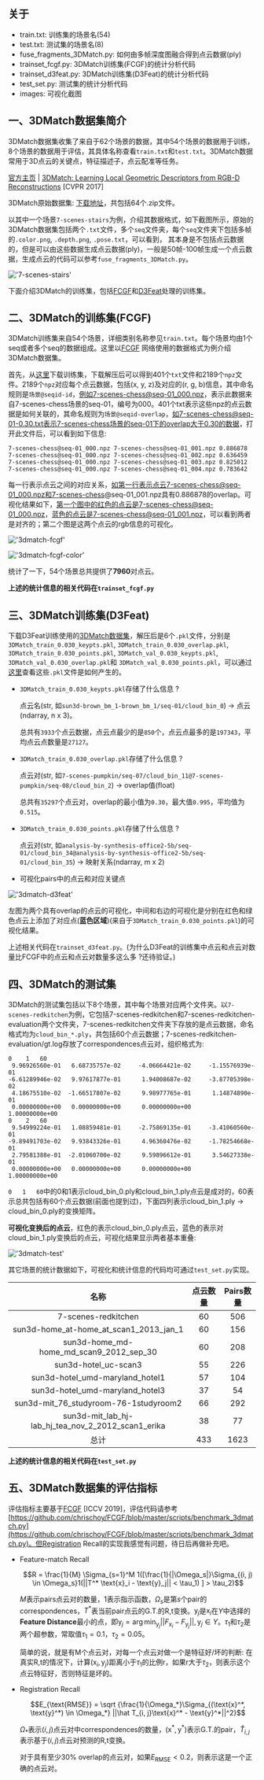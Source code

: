 ## 关于

- train.txt: 训练集的场景名(54)
- test.txt: 测试集的场景名(8)
- fuse_fragments_3DMatch.py: 如何由多帧深度图融合得到点云数据(ply)
- trainset_fcgf.py: 3DMatch训练集(FCGF)的统计分析代码
- trainset_d3feat.py: 3DMatch训练集(D3Feat)的统计分析代码
- test_set.py: 测试集的统计分析代码
- images: 可视化截图

## 一、3DMatch数据集简介

3DMatch数据集收集了来自于62个场景的数据，其中54个场景的数据用于训练，8个场景的数据用于评估，其具体名称查看`train.txt`和`test.txt`。3DMatch数据常用于3D点云的关键点，特征描述子，点云配准等任务。

[官方主页](https://3dmatch.cs.princeton.edu/) | [3DMatch: Learning Local Geometric Descriptors from RGB-D Reconstructions](https://openaccess.thecvf.com/content_cvpr_2017/papers/Zeng_3DMatch_Learning_Local_CVPR_2017_paper.pdf) [CVPR 2017]

3DMatch原始数据集: [下载地址](http://3dmatch.cs.princeton.edu/#rgbd-reconstruction-datasets)，共包括64个.zip文件。

以其中一个场景`7-scenes-stairs`为例，介绍其数据格式，如下截图所示，原始的3DMatch数据集包括两个`.txt`文件，多个`seq`文件夹，每个`seq`文件夹下包括多帧的`.color.png`, `.depth.png`, `.pose.txt`，可以看到，
其本身是不包括点云数据的，但是可以由这些数据生成点云数据(ply)，一般是50帧-100帧生成一个点云数据，生成点云的代码可以参考`fuse_fragments_3DMatch.py`。

!['7-scenes-stairs'](./images/7-scenes-stairs.png)

下面介绍3DMatch的训练集，包括[FCGF](https://github.com/chrischoy/FCGF)和[D3Feat](https://github.com/XuyangBai/D3Feat)处理的训练集。

## 二、3DMatch的训练集(FCGF)

3DMatch训练集来自54个场景，详细类别名称参见`train.txt`。每个场景均由1个seq或者多个seq的数据组成。这里以[FCGF](https://github.com/chrischoy/FCGF)
网络使用的数据格式为例介绍3DMatch数据集。

首先，从[这里](http://node2.chrischoy.org/data/datasets/registration/threedmatch.tgz)下载训练集，下载解压后可以得到401个`txt`文件和2189个`npz`文件。2189个`npz`对应每个点云数据，包括(x, y, z)及对应的(r, g, b)信息，其中命名规则是`场景@seqid-id`，例如7-scenes-chess@seq-01_000.npz，表示此数据来自7-scenes-chess场景的seq-01，编号为000。401个txt表示这些npz的点云数据是如何关联的，其命名规则为`场景@seqid-overlap`，如7-scenes-chess@seq-01-0.30.txt表示7-scenes-chess场景的seq-01下的overlap大于0.30的数据，打开此文件后，可以看到如下信息:

```text
7-scenes-chess@seq-01_000.npz 7-scenes-chess@seq-01_001.npz 0.886878
7-scenes-chess@seq-01_000.npz 7-scenes-chess@seq-01_002.npz 0.636459
7-scenes-chess@seq-01_000.npz 7-scenes-chess@seq-01_003.npz 0.825012
7-scenes-chess@seq-01_000.npz 7-scenes-chess@seq-01_004.npz 0.783642
```

每一行表示点云之间的对应关系，如第一行表示点云7-scenes-chess@seq-01_000.npz和7-scenes-chess@seq-01_001.npz具有0.886878的overlap。可视化结果如下，第一个图中的红色的点云是7-scenes-chess@seq-01_000.npz，蓝色的点云是7-scenes-chess@seq-01_001.npz，可以看到两者是对齐的；第二个图是这两个点云的rgb信息的可视化。

!['3dmatch-fcgf'](./images/3dmatch-fcgf.png)

!['3dmatch-fcgf-color'](./images/3dmatch-fcgf-color.png)

统计了一下，54个场景总共提供了**7960**对点云。

**上述的统计信息的相关代码在`trainset_fcgf.py`**

## 三、3DMatch训练集(D3Feat)

下载D3Feat训练使用的[3DMatch数据集](https://drive.google.com/file/d/1Vo-D_NOs4HS9wwAE-55ggDpgaPfzdRRt/view?usp=sharing)，解压后是6个`.pkl`文件，分别是
`3DMatch_train_0.030_keypts.pkl`, `3DMatch_train_0.030_overlap.pkl`, `3DMatch_train_0.030_points.pkl`, `3DMatch_val_0.030_keypts.pkl`, `3DMatch_val_0.030_overlap.pkl`和
`3DMatch_val_0.030_points.pkl`，可以通过[这里](https://github.com/XuyangBai/D3Feat/blob/master/datasets/cal_overlap.py)查看这些`.pkl`文件是如何产生的。

- `3DMatch_train_0.030_keypts.pkl`存储了什么信息 ?

    点云名(str, 如`sun3d-brown_bm_1-brown_bm_1/seq-01/cloud_bin_0`) -> 点云(ndarray, n x 3)。

    总共有`3933`个点云数据，点云点最少的是`850`个，点云点最多的是`197343`，平均点云点数量是`27127`。
- `3DMatch_train_0.030_overlap.pkl`存储了什么信息 ?

    点云对(str, 如`7-scenes-pumpkin/seq-07/cloud_bin_11@7-scenes-pumpkin/seq-08/cloud_bin_2`) -> overlap值(float)

    总共有`35297`个点云对，overlap的最小值为`0.30`，最大值`0.995`，平均值为`0.515`。
- `3DMatch_train_0.030_points.pkl`存储了什么信息 ?

    点云对(str, 如`analysis-by-synthesis-office2-5b/seq-01/cloud_bin_34@analysis-by-synthesis-office2-5b/seq-01/cloud_bin_35`) -> 映射关系(ndarray, m x 2)
- 可视化pairs中的点云和对应关键点

!['3dmatch-d3feat'](./images/3dmatch-d3feat.png)

左图为两个具有overlap的点云的可视化，中间和右边的可视化是分别在红色和绿色点云上添加了对应点(**蓝色区域**)(来自于`3DMatch_train_0.030_points.pkl`)的可视化结果。

上述相关代码在`trainset_d3feat.py`。(为什么D3Feat的训练集中点云和点云对数量比FCGF中的点云和点云对数量多这么多 ?还待验证。)

## 四、3DMatch的测试集

3DMatch的测试集包括以下8个场景，其中每个场景对应两个文件夹。以`7-scenes-redkitchen`为例，它包括7-scenes-redkitchen和7-scenes-redkitchen-evaluation两个文件夹，7-scenes-redkitchen文件夹下存放的是点云数据，命名格式均为`cloud_bin_*.ply`，共包括60个点云数据；7-scenes-redkitchen-evaluation/gt.log存放了correspondences点云对，组织格式为:

```text
0    1   60
 9.96926560e-01   6.68735757e-02     -4.06664421e-02     -1.15576939e-01
-6.61289946e-02   9.97617877e-01      1.94008687e-02     -3.87705398e-02
 4.18675510e-02  -1.66517807e-02      9.98977765e-01      1.14874890e-01
 0.00000000e+00   0.00000000e+00      0.00000000e+00      1.00000000e+00
0    2   60
 9.54999224e-01   1.08859481e-01     -2.75869135e-01     -3.41060560e-01
-9.89491703e-02   9.93843326e-01      4.96360476e-02     -1.78254668e-01
 2.79581388e-01  -2.01060700e-02      9.59896612e-01      3.54627338e-01
 0.00000000e+00   0.00000000e+00      0.00000000e+00      1.00000000e+00
```

`0   1   60`中的0和1表示cloud_bin_0.ply和cloud_bin_1.ply点云是成对的，60表示总共包括有60个点云数据(前面也提到过)，下面四列表示cloud_bin_1.ply -> cloud_bin_0.ply的变换矩阵。

**可视化变换后的点云**，红色的表示cloud_bin_0.ply点云，蓝色的表示对cloud_bin_1.ply变换后的点云，可视化结果显示两者基本重叠:

!['3dmatch-test'](./images/3dmatch-test.png)

其它场景的统计数据如下，可视化和统计信息的代码均可通过`test_set.py`实现。

| 名称 | 点云数量 | Pairs数量 |
| :---: | :---: | :---: |
| 7-scenes-redkitchen | 60 | 506 |
| sun3d-home_at-home_at_scan1_2013_jan_1 | 60 | 156 |
| sun3d-home_md-home_md_scan9_2012_sep_30 | 60 | 208 |
| sun3d-hotel_uc-scan3 | 55 | 226 |
| sun3d-hotel_umd-maryland_hotel1 | 57 | 104 |
| sun3d-hotel_umd-maryland_hotel3 | 37 | 54 |
| sun3d-mit_76_studyroom-76-1studyroom2 | 66 | 292 |
| sun3d-mit_lab_hj-lab_hj_tea_nov_2_2012_scan1_erika | 38 | 77 |
| 总计 | 433 | 1623 |

**上述的统计信息的相关代码在`test_set.py`**

## 五、3DMatch数据集的评估指标

评估指标主要基于[FCGF](https://node1.chrischoy.org/data/publications/fcgf/fcgf.pdf) [ICCV 2019]，评估代码请参考[https://github.com/chrischoy/FCGF/blob/master/scripts/benchmark_3dmatch.py](https://github.com/chrischoy/FCGF/blob/master/scripts/benchmark_3dmatch.py)。但Registration Recall的实现我感觉有问题，待日后再做补充吧。

- Feature-match Recall

    $$R = \frac{1}{M} \Sigma_{s=1}^M 1([\frac{1}{|\Omega_s|}\Sigma_{(i, j) \in \Omega_s}1(||T^* \text{x}_i - \text{y}_j|| < \tau_1) ] > \tau_2)$$

    $M$表示pairs点云对的数量，$1$表示指示函数，$\Omega_s$是第$s$个pair的correspondences，$T^*$表当前pair点云的G.T.的R,t变换。$\text{y}_j$是$\text{x}_i$在$Y$中选择的**Feature Distance**最小的点，即$\text{y}_j = \arg \min_{\text{y}_j} ||F_{\text{x}_i} - F_{\text{y}_j}||, \text{y}_j \in Y$。$\tau_1$和$\tau_2$是两个超参数，常取值$\tau_1 = 0.1$，$\tau_2 = 0.05$。

    简单的说，就是有M个点云对，对每一个点云对做一个是特征好/坏的判断: 在真实R,t的情况下，计算$(\text{x}_i, \text{y}_j)$距离小于$\tau_1$的比例r，如果r大于$\tau_2$，则表示这个点云特征好，否则特征是坏的。

- Registration Recall

    $$E_{\text{RMSE}} = \sqrt {\frac{1}{\Omega_*}\Sigma_{(\text{x}^*, \text{y}^*) \in \Omega_*} ||\hat T_{i, j}\text{x}^* - \text{y}^*||^2}$$

    $\Omega_*$表示$(i, j)$点云对中correspondences的数量，$(\text{x}^*, \text{y}^*)$表示G.T.的pair，$\hat T_{i, j}$表示基于$(i, j)$点云对预测的R,t变换。

    对于具有至少30% overlap的点云对，如果$E_\text{RMSE} < 0.2$，则表示这是一个正确的点云对。
